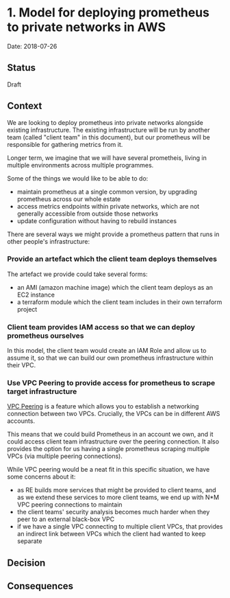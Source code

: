 # 1. Model for deploying prometheus to private networks in AWS

Date: 2018-07-26

## Status

Draft

## Context

We are looking to deploy prometheus into private networks alongside
existing infrastructure.  The existing infrastructure will be run by
another team (called "client team" in this document), but our
prometheus will be responsible for gathering metrics from it.

Longer term, we imagine that we will have several prometheis, living
in multiple environments across multiple programmes.

Some of the things we would like to be able to do:

 - maintain prometheus at a single common version, by upgrading
   prometheus across our whole estate
 - access metrics endpoints within private networks, which are not
   generally accessible from outside those networks
 - update configuration without having to rebuild instances
 
There are several ways we might provide a prometheus pattern that runs
in other people's infrastructure:

### Provide an artefact which the client team deploys themselves

The artefact we provide could take several forms:

 - an AMI (amazon machine image) which the client team deploys as an
   EC2 instance
 - a terraform module which the client team includes in their own
   terraform project

### Client team provides IAM access so that we can deploy prometheus ourselves

In this model, the client team would create an IAM Role and allow us
to assume it, so that we can build our own prometheus infrastructure
within their VPC.

### Use VPC Peering to provide access for prometheus to scrape target infrastructure

[VPC Peering][] is a feature which allows you to establish a
networking connection between two VPCs.  Crucially, the VPCs can be in
different AWS accounts.

This means that we could build Prometheus in an account we own, and it
could access client team infrastructure over the peering connection.
It also provides the option for us having a single prometheus scraping
multiple VPCs (via multiple peering connections).

[VPC Peering]: https://docs.aws.amazon.com/AmazonVPC/latest/PeeringGuide/Welcome.html

While VPC peering would be a neat fit in this specific situation, we
have some concerns about it:

 - as RE builds more services that might be provided to client teams,
   and as we extend these services to more client teams, we end up
   with N*M VPC peering connections to maintain
 - the client teams' security analysis becomes much harder when they
   peer to an external black-box VPC
 - if we have a single VPC connecting to multiple client VPCs, that
   provides an indirect link between VPCs which the client had wanted
   to keep separate

## Decision

## Consequences

